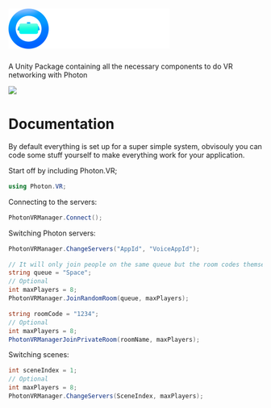 # ![](Visuals/SmallerText.png)
A Unity Package containing all the necessary components to do VR networking with Photon

![](https://user-images.githubusercontent.com/29258204/178152451-dc96ea62-ead2-4ee1-a23f-71c14a3765e1.png)

# Documentation
By default everything is set up for a super simple system, obvisouly you can code some stuff yourself to make everything work for your application.

Start off by including Photon.VR;
```cs
using Photon.VR;
```

Connecting to the servers:
```cs
PhotonVRManager.Connect();
```

Switching Photon servers:
```cs
PhotonVRManager.ChangeServers("AppId", "VoiceAppId");
```

```cs
// It will only join people on the same queue but the room codes themselves are random
string queue = "Space";
// Optional
int maxPlayers = 8;
PhotonVRManager.JoinRandomRoom(queue, maxPlayers);
```

```cs
string roomCode = "1234";
// Optional
int maxPlayers = 8;
PhotonVRManagerJoinPrivateRoom(roomName, maxPlayers);
```

Switching scenes:
```cs
int sceneIndex = 1;
// Optional
int maxPlayers = 8;
PhotonVRManager.ChangeServers(SceneIndex, maxPlayers);
```
